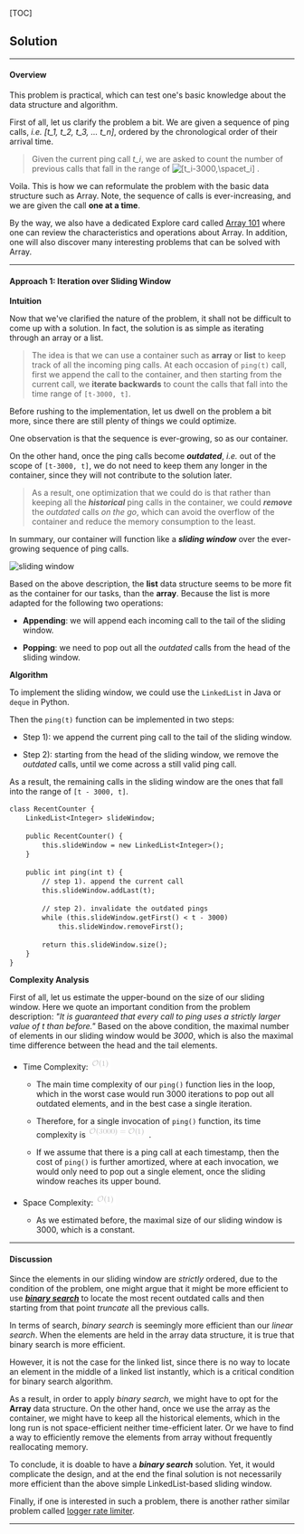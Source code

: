 [TOC]

## Solution

---
#### Overview

This problem is practical, which can test one's basic knowledge about the data structure and algorithm.

First of all, let us clarify the problem a bit.
We are given a sequence of ping calls, _i.e._ *[t_1, t_2, t_3, ... t_n]*, ordered by the chronological order of their arrival time.

>Given the current ping call *t_i*, we are asked to count the number of previous calls that fall in the range of ![\[t_i-3000,\spacet_i\] ](./p___t_i_-_3000,_space_t_i__.png) .

Voila. This is how we can reformulate the problem with the basic data structure such as Array.
Note, the sequence of calls is ever-increasing, and we are given the call **one at a time**.

By the way, we also have a dedicated Explore card called [Array 101](https://leetcode.com/explore/learn/card/fun-with-arrays/) where one can review the characteristics and operations about Array.
In addition, one will also discover many interesting problems that can be solved with Array.


---
#### Approach 1: Iteration over Sliding Window

**Intuition**

Now that we've clarified the nature of the problem, it shall not be difficult to come up with a solution.
In fact, the solution is as simple as iterating through an array or a list.

>The idea is that we can use a container such as **array** or **list** to keep track of all the incoming ping calls. At each occasion of `ping(t)` call, first we append the call to the container, and then starting from the current call, we **iterate backwards** to count the calls that fall into the time range of `[t-3000, t]`.

Before rushing to the implementation, let us dwell on the problem a bit more, since there are still plenty of things we could optimize.

One observation is that the sequence is ever-growing, so as our container.

On the other hand, once the ping calls become **_outdated_**, _i.e._ out of the scope of `[t-3000, t]`, we do not need to keep them any longer in the container, since they will not contribute to the solution later.

>As a result, one optimization that we could do is that rather than keeping all the **_historical_** ping calls in the container, we could **_remove_** the _outdated_ calls _on the go_, which can avoid the overflow of the container and reduce the memory consumption to the least.

In summary, our container will function like a **_sliding window_** over the ever-growing sequence of ping calls. 

![sliding window](https://leetcode.com/problems//Figures/933/933_sliding_window.png)

Based on the above description, the **list** data structure seems to be more fit as the container for our tasks, than the **array**.
Because the list is more adapted for the following two operations:

- **Appending**: we will append each incoming call to the tail of the sliding window. 

- **Popping**:  we need to pop out all the _outdated_ calls from the head of the sliding window. 

**Algorithm**

To implement the sliding window, we could use the `LinkedList` in Java or `deque` in Python.

Then the `ping(t)` function can be implemented in two steps:

- Step 1): we append the current ping call to the tail of the sliding window.

- Step 2): starting from the head of the sliding window, we remove the _outdated_ calls, until we come across a still valid ping call.

As a result, the remaining calls in the sliding window are the ones that fall into the range of `[t - 3000, t]`.


```
class RecentCounter {
    LinkedList<Integer> slideWindow;

    public RecentCounter() {
        this.slideWindow = new LinkedList<Integer>();
    }

    public int ping(int t) {
        // step 1). append the current call
        this.slideWindow.addLast(t);

        // step 2). invalidate the outdated pings
        while (this.slideWindow.getFirst() < t - 3000)
            this.slideWindow.removeFirst();

        return this.slideWindow.size();
    }
}
```



**Complexity Analysis**

First of all, let us estimate the upper-bound on the size of our sliding window.
Here we quote an important condition from the problem description: _"It is guaranteed that every call to ping uses a strictly larger value of t than before."_
Based on the above condition, the maximal number of elements in our sliding window would be *3000*, which is also the maximal time difference between the head and the tail elements. 


- Time Complexity: ![\mathcal{O}(1) ](./p__mathcal{O}_1__.png) 

    - The main time complexity of our `ping()` function lies in the loop, which in the worst case would run 3000 iterations to pop out all outdated elements, and in the best case a single iteration.

    - Therefore, for a single invocation of `ping()` function, its time complexity is ![\mathcal{O}(3000)=\mathcal{O}(1) ](./p__mathcal{O}_3000__=_mathcal{O}_1__.png) .

    - If we assume that there is a ping call at each timestamp, then the cost of `ping()` is further amortized, where at each invocation, we would only need to pop out a single element, once the sliding window reaches its upper bound.


- Space Complexity: ![\mathcal{O}(1) ](./p__mathcal{O}_1__.png) 

    - As we estimated before, the maximal size of our sliding window is 3000, which is a constant.


---
#### Discussion 

Since the elements in our sliding window are _strictly_ ordered, due to the condition of the problem, one might argue that it might be more efficient to use **_[binary search](https://leetcode.com/explore/learn/card/binary-search/)_** to locate the most recent outdated calls and then starting from that point *truncate* all the previous calls.

In terms of search, _binary search_ is seemingly more efficient than our _linear search_.
When the elements are held in the array data structure, it is true that binary search is more efficient.

However, it is not the case for the linked list, since there is no way to locate an element in the middle of a linked list instantly, which is a critical condition for binary search algorithm. 

As a result, in order to apply _binary search_, we might have to opt for the **Array** data structure.
On the other hand, once we use the array as the container, we might have to keep all the historical elements, which in the long run is not space-efficient neither time-efficient later.
Or we have to find a way to efficiently remove the elements from array without frequently reallocating memory.

To conclude, it is doable to have a _**binary search**_ solution.
Yet, it would complicate the design, and at the end the final solution is not necessarily more efficient than the above simple LinkedList-based sliding window.

Finally, if one is interested in such a problem, there is another rather similar problem called [logger rate limiter](https://leetcode.com/problems/logger-rate-limiter/).


---